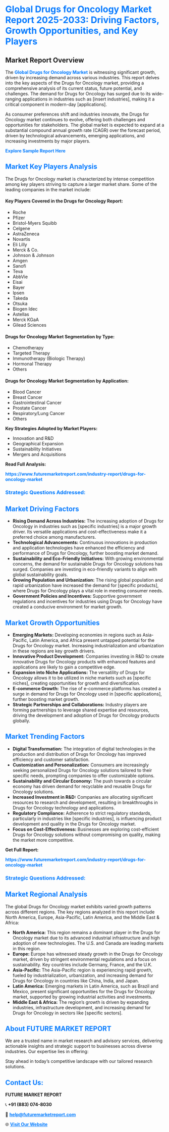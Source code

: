 <h1 style="color: #007BFF;">Global Drugs for Oncology Market Report 2025-2033: Driving Factors, Growth Opportunities, and Key Players</h1>

<section id="overview">
<h2>Market Report Overview</h2>
<p>The <a href="https://www.futuremarketreport.com/industry-report/drugs-for-oncology-market" style="color: #007BFF; text-decoration: none;"><strong>Global Drugs for Oncology Market</strong></a> is witnessing significant growth, driven by increasing demand across various industries. This report delves into the key aspects of the Drugs for Oncology market, providing a comprehensive analysis of its current status, future potential, and challenges. The demand for Drugs for Oncology has surged due to its wide-ranging applications in industries such as [insert industries], making it a critical component in modern-day [applications].</p>
<p>As consumer preferences shift and industries innovate, the Drugs for Oncology market continues to evolve, offering both challenges and opportunities for stakeholders. The global market is expected to expand at a substantial compound annual growth rate (CAGR) over the forecast period, driven by technological advancements, emerging applications, and increasing investments by major players.</p>
</section>

<section id="overview">
<p><a href="https://www.futuremarketreport.com/request-sample/reportId=78572" style="color: #007BFF; text-decoration: none;"><strong>Explore Sample Report Here</strong></a></p>
</section>

<section id="key-players">
<h2 style="color: #007BFF;">Market Key Players Analysis</h2>
<p>The Drugs for Oncology market is characterized by intense competition among key players striving to capture a larger market share. Some of the leading companies in the market include:</p>
<h4>Key Players Covered in the Drugs for Oncology Report:</h4>
<ul><li>Roche</li><li>Pfizer</li><li>Bristol-Myers Squibb</li><li>Celgene</li><li>AstraZeneca</li><li>Novartis</li><li>Eli Lilly</li><li>Merck &amp; Co.</li><li>Johnson &amp; Johnson</li><li>Amgen</li><li>Sanofi</li><li>Teva</li><li>AbbVie</li><li>Eisai</li><li>Bayer</li><li>Ipsen</li><li>Takeda</li><li>Otsuka</li><li>Biogen Idec</li><li>Astellas</li><li>Merck KGaA</li><li>Gilead Sciences</li></ul>
<h4>Drugs for Oncology Market Segmentation by Type:</h4>
<ul><li>Chemotherapy</li><li>Targeted Therapy</li><li>Immunotherapy (Biologic Therapy)</li><li>Hormonal Therapy</li><li>Others</li></ul>

<h4>Drugs for Oncology Market Segmentation by Application:</h4>
<ul><li>Blood Cancer</li><li>Breast Cancer</li><li>Gastrointestinal Cancer</li><li>Prostate Cancer</li><li>Respiratory/Lung Cancer</li><li>Others</li></ul>
<p><strong>Key Strategies Adopted by Market Players:</strong></p>
<ul>
<li>Innovation and R&D</li>
<li>Geographical Expansion</li>
<li>Sustainability Initiatives</li>
<li>Mergers and Acquisitions</li>
</ul>
</section>

<section>
<p><strong>Read Full Analysis: </strong></p><a href="https://www.futuremarketreport.com/industry-report/drugs-for-oncology-market" style="color: #007BFF; text-decoration: none;"><strong>https://www.futuremarketreport.com/industry-report/drugs-for-oncology-market</strong></a>
<h3 style="color: #007BFF;">Strategic Questions Addressed:</h3>
</section>

<section id="driving-factors">
<h2 style="color: #007BFF;">Market Driving Factors</h2>
<ul>
<li><strong>Rising Demand Across Industries:</strong> The increasing adoption of Drugs for Oncology in industries such as [specific industries] is a major growth driver. Its versatile applications and cost-effectiveness make it a preferred choice among manufacturers.</li>
<li><strong>Technological Advancements:</strong> Continuous innovations in production and application technologies have enhanced the efficiency and performance of Drugs for Oncology, further boosting market demand.</li>
<li><strong>Sustainability and Eco-Friendly Initiatives:</strong> With growing environmental concerns, the demand for sustainable Drugs for Oncology solutions has surged. Companies are investing in eco-friendly variants to align with global sustainability goals.</li>
<li><strong>Growing Population and Urbanization:</strong> The rising global population and rapid urbanization have increased the demand for [specific products], where Drugs for Oncology plays a vital role in meeting consumer needs.</li>
<li><strong>Government Policies and Incentives:</strong> Supportive government regulations and incentives for industries using Drugs for Oncology have created a conducive environment for market growth.</li>
</ul>
</section>

<section id="growth-opportunities">
<h2 style="color: #007BFF;">Market Growth Opportunities</h2>
<ul>
<li><strong>Emerging Markets:</strong> Developing economies in regions such as Asia-Pacific, Latin America, and Africa present untapped potential for the Drugs for Oncology market. Increasing industrialization and urbanization in these regions are key growth drivers.</li>
<li><strong>Innovative Product Development:</strong> Companies investing in R&D to create innovative Drugs for Oncology products with enhanced features and applications are likely to gain a competitive edge.</li>
<li><strong>Expansion into Niche Applications:</strong> The versatility of Drugs for Oncology allows it to be utilized in niche markets such as [specific niches], creating opportunities for growth and diversification.</li>
<li><strong>E-commerce Growth:</strong> The rise of e-commerce platforms has created a surge in demand for Drugs for Oncology used in [specific applications], further boosting market growth.</li>
<li><strong>Strategic Partnerships and Collaborations:</strong> Industry players are forming partnerships to leverage shared expertise and resources, driving the development and adoption of Drugs for Oncology products globally.</li>
</ul>
</section>

<section id="trending-factors">
<h2 style="color: #007BFF;">Market Trending Factors</h2>
<ul>
<li><strong>Digital Transformation:</strong> The integration of digital technologies in the production and distribution of Drugs for Oncology has improved efficiency and customer satisfaction.</li>
<li><strong>Customization and Personalization:</strong> Consumers are increasingly seeking personalized Drugs for Oncology solutions tailored to their specific needs, prompting companies to offer customizable options.</li>
<li><strong>Sustainability and Circular Economy:</strong> The push towards a circular economy has driven demand for recyclable and reusable Drugs for Oncology solutions.</li>
<li><strong>Increased Investment in R&D:</strong> Companies are allocating significant resources to research and development, resulting in breakthroughs in Drugs for Oncology technology and applications.</li>
<li><strong>Regulatory Compliance:</strong> Adherence to strict regulatory standards, particularly in industries like [specific industries], is influencing product development and quality in the Drugs for Oncology market.</li>
<li><strong>Focus on Cost-Effectiveness:</strong> Businesses are exploring cost-efficient Drugs for Oncology solutions without compromising on quality, making the market more competitive.</li>
</ul>
</section>

<section>
<p><strong>Get Full Report: </strong></p><a href="https://www.futuremarketreport.com/industry-report/drugs-for-oncology-market" style="color: #007BFF; text-decoration: none;"><strong>https://www.futuremarketreport.com/industry-report/drugs-for-oncology-market</strong></a>
<h3 style="color: #007BFF;">Strategic Questions Addressed:</h3>
</section>


<section id="regional-analysis">
<h2 style="color: #007BFF;">Market Regional Analysis</h2>
<p>The global Drugs for Oncology market exhibits varied growth patterns across different regions. The key regions analyzed in this report include North America, Europe, Asia-Pacific, Latin America, and the Middle East & Africa:</p>
<ul>
<li><strong>North America:</strong> This region remains a dominant player in the Drugs for Oncology market due to its advanced industrial infrastructure and high adoption of new technologies. The U.S. and Canada are leading markets in this region.</li>
<li><strong>Europe:</strong> Europe has witnessed steady growth in the Drugs for Oncology market, driven by stringent environmental regulations and a focus on sustainability. Key countries include Germany, France, and the U.K.</li>
<li><strong>Asia-Pacific:</strong> The Asia-Pacific region is experiencing rapid growth, fueled by industrialization, urbanization, and increasing demand for Drugs for Oncology in countries like China, India, and Japan.</li>
<li><strong>Latin America:</strong> Emerging markets in Latin America, such as Brazil and Mexico, present significant opportunities for the Drugs for Oncology market, supported by growing industrial activities and investments.</li>
<li><strong>Middle East & Africa:</strong> The region’s growth is driven by expanding industries, infrastructure development, and increasing demand for Drugs for Oncology in sectors like [specific sectors].</li>
</ul>
</section>

<footer>
<h2 style="color: #007BFF;">About FUTURE MARKET REPORT</h2>
<p>We are a trusted name in market research and advisory services, delivering actionable insights and strategic support to businesses across diverse industries. Our expertise lies in offering:</p>

<p>Stay ahead in today’s competitive landscape with our tailored research solutions.</p>

<h2 style="color: #007BFF;">Contact Us:</h2>
<p><strong>FUTURE MARKET REPORT</strong></p>
<p>📞 <strong>+91 (883) 074-8030</strong></p>
<p>📧 <strong><a href="mailto:help@futuremarketreport.com" style="color: #007BFF;">help@futuremarketreport.com</a></strong></p>
<p>🌐 <strong><a href="https://www.futuremarketreport.com/" style="color: #007BFF;">Visit Our Website</a></strong></p>
</footer>